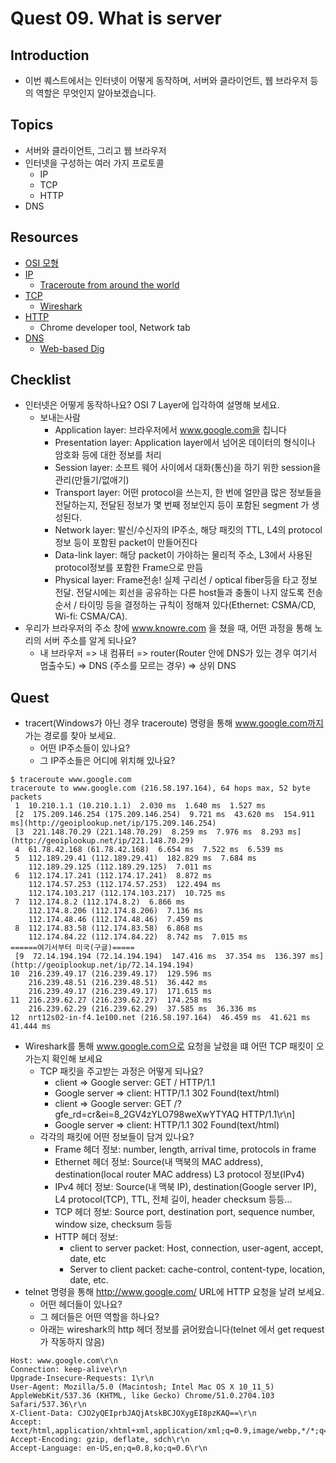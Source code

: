 # Quest 09. What is server


## Introduction
* 이번 퀘스트에서는 인터넷이 어떻게 동작하며, 서버와 클라이언트, 웹 브라우저 등의 역할은 무엇인지 알아보겠습니다.

## Topics
* 서버와 클라이언트, 그리고 웹 브라우저
* 인터넷을 구성하는 여러 가지 프로토콜
  * IP
  * TCP
  * HTTP
* DNS

## Resources
* [OSI 모형](https://ko.wikipedia.org/wiki/OSI_%EB%AA%A8%ED%98%95)
* [IP](https://ko.wikipedia.org/wiki/%EC%9D%B8%ED%84%B0%EB%84%B7_%ED%94%84%EB%A1%9C%ED%86%A0%EC%BD%9C)
  * [Traceroute from around the world](http://tracert.com/traceroute)
* [TCP](https://ko.wikipedia.org/wiki/%EC%A0%84%EC%86%A1_%EC%A0%9C%EC%96%B4_%ED%94%84%EB%A1%9C%ED%86%A0%EC%BD%9C)
  * [Wireshark](https://www.wireshark.org/download.html)
* [HTTP](https://ko.wikipedia.org/wiki/HTTP)
  * Chrome developer tool, Network tab
* [DNS](https://ko.wikipedia.org/wiki/%EB%8F%84%EB%A9%94%EC%9D%B8_%EB%84%A4%EC%9E%84_%EC%8B%9C%EC%8A%A4%ED%85%9C)
  * [Web-based Dig](http://networking.ringofsaturn.com/Tools/dig.php)

## Checklist
* 인터넷은 어떻게 동작하나요? OSI 7 Layer에 입각하여 설명해 보세요.
  * 보내는사람
    * Application layer: 브라우저에서 www.google.com을 칩니다
    * Presentation layer: Application layer에서 넘어온 데이터의 형식이나 암호화 등에 대한 정보를 처리
    * Session layer: 소프트 웨어 사이에서 대화(통신)을 하기 위한 session을 관리(만들기/없애기)
    * Transport layer: 어떤 protocol을 쓰는지, 한 번에 얼만큼 많은 정보들을 전달하는지, 전달된 정보가 몇 번째 정보인지 등이 포함된 segment 가 생성된다.
    * Network layer: 발신/수신자의 IP주소, 해당 패킷의 TTL, L4의 protocol 정보 등이 포함된 packet이 만들어진다
    * Data-link layer: 해당 packet이 가야하는 물리적 주소, L3에서 사용된 protocol정보를 포함한 Frame으로 만듬
    * Physical layer: Frame전송! 실제 구리선 / optical fiber등을 타고 정보 전달. 전달시에는 회선을 공유하는 다른 host들과 충돌이 나지 않도록 전송 순서 / 타이밍 등을 결정하는 규칙이 정해져 있다(Ethernet: CSMA/CD, Wi-fi: CSMA/CA).
* 우리가 브라우저의 주소 창에 www.knowre.com 을 쳤을 때, 어떤 과정을 통해 노리의 서버 주소를 알게 되나요?
  * 내 브라우저 => 내 컴퓨터 => router(Router 안에 DNS가 있는 경우 여기서 멈출수도) => DNS (주소를 모르는 경우) => 상위 DNS

## Quest
* tracert(Windows가 아닌 경우 traceroute) 명령을 통해 www.google.com까지 가는 경로를 찾아 보세요.
  * 어떤 IP주소들이 있나요?
  * 그 IP주소들은 어디에 위치해 있나요?
~~~~
$ traceroute www.google.com
traceroute to www.google.com (216.58.197.164), 64 hops max, 52 byte packets
 1  10.210.1.1 (10.210.1.1)  2.030 ms  1.640 ms  1.527 ms
 [2  175.209.146.254 (175.209.146.254)  9.721 ms  43.620 ms  154.911 ms](http://geoiplookup.net/ip/175.209.146.254)
 [3  221.148.70.29 (221.148.70.29)  8.259 ms  7.976 ms  8.293 ms](http://geoiplookup.net/ip/221.148.70.29)
 4  61.78.42.168 (61.78.42.168)  6.654 ms  7.522 ms  6.539 ms
 5  112.189.29.41 (112.189.29.41)  182.829 ms  7.684 ms
    112.189.29.125 (112.189.29.125)  7.011 ms
 6  112.174.17.241 (112.174.17.241)  8.872 ms
    112.174.57.253 (112.174.57.253)  122.494 ms
    112.174.103.217 (112.174.103.217)  10.725 ms
 7  112.174.8.2 (112.174.8.2)  6.866 ms
    112.174.8.206 (112.174.8.206)  7.136 ms
    112.174.48.46 (112.174.48.46)  7.459 ms
 8  112.174.83.58 (112.174.83.58)  6.868 ms
    112.174.84.22 (112.174.84.22)  8.742 ms  7.015 ms
======여기서부터 미국(구글)=====
 [9  72.14.194.194 (72.14.194.194)  147.416 ms  37.354 ms  136.397 ms](http://geoiplookup.net/ip/72.14.194.194)
10  216.239.49.17 (216.239.49.17)  129.596 ms
    216.239.48.51 (216.239.48.51)  36.442 ms
    216.239.49.17 (216.239.49.17)  171.615 ms
11  216.239.62.27 (216.239.62.27)  174.258 ms
    216.239.62.29 (216.239.62.29)  37.585 ms  36.336 ms
12  nrt12s02-in-f4.1e100.net (216.58.197.164)  46.459 ms  41.621 ms  41.444 ms
~~~~

* Wireshark를 통해 www.google.com으로 요청을 날렸을 떄 어떤 TCP 패킷이 오가는지 확인해 보세요
  * TCP 패킷을 주고받는 과정은 어떻게 되나요?
    * client => Google server: GET / HTTP/1.1
    * Google server => client: HTTP/1.1 302 Found(text/html)
    * client => Google server: GET /?gfe_rd=cr&ei=8_2GV4zYLO798weXwYTYAQ HTTP/1.1\r\n]
    * Google server => client: HTTP/1.1 302 Found(text/html)
  * 각각의 패킷에 어떤 정보들이 담겨 있나요?
    * Frame 헤더 정보: number, length, arrival time, protocols in frame
    * Ethernet 헤더 정보: Source(내 맥북의 MAC address), destination(local router MAC address) L3 protocol 정보(IPv4)
    * IPv4 헤더 정보: Source(내 맥북 IP), destination(Google server IP), L4 protocol(TCP), TTL, 전체 길이, header checksum 등등...
    * TCP 헤더 정보: Source port, destination port, sequence number, window size, checksum 등등 
    * HTTP 헤더 정보:
      * client to server packet: Host, connection, user-agent, accept, date, etc
      * Server to client packet: cache-control, content-type, location, date, etc.
* telnet 명령을 통해 http://www.google.com/ URL에 HTTP 요청을 날려 보세요.
  * 어떤 헤더들이 있나요?
  * 그 헤더들은 어떤 역할을 하나요?
  * 아래는 wireshark의 http 헤더 정보를 긁어왔습니다(telnet 에서 get request가 작동하지 않음)
~~~~
Host: www.google.com\r\n
Connection: keep-alive\r\n
Upgrade-Insecure-Requests: 1\r\n
User-Agent: Mozilla/5.0 (Macintosh; Intel Mac OS X 10_11_5) AppleWebKit/537.36 (KHTML, like Gecko) Chrome/51.0.2704.103 Safari/537.36\r\n
X-Client-Data: CJO2yQEIprbJAQjAtskBCJOXygEI8pzKAQ==\r\n
Accept: text/html,application/xhtml+xml,application/xml;q=0.9,image/webp,*/*;q=0.8\r\n
Accept-Encoding: gzip, deflate, sdch\r\n
Accept-Language: en-US,en;q=0.8,ko;q=0.6\r\n
~~~~